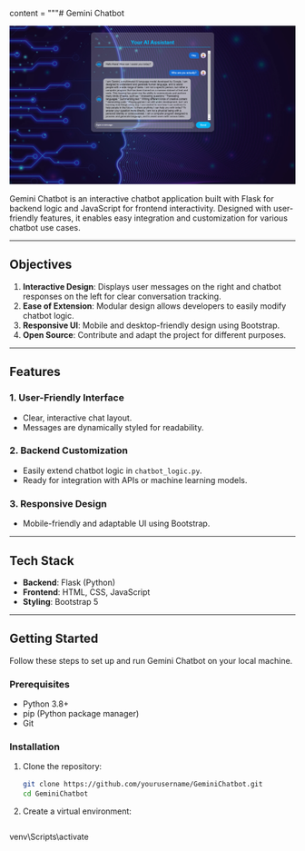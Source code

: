 content = """# Gemini Chatbot

![Chatbot Screenshot](screenshot.jpg)

Gemini Chatbot is an interactive chatbot application built with Flask for backend logic and JavaScript for frontend interactivity. Designed with user-friendly features, it enables easy integration and customization for various chatbot use cases.

---

## Objectives

1. **Interactive Design**: Displays user messages on the right and chatbot responses on the left for clear conversation tracking.
2. **Ease of Extension**: Modular design allows developers to easily modify chatbot logic.
3. **Responsive UI**: Mobile and desktop-friendly design using Bootstrap.
4. **Open Source**: Contribute and adapt the project for different purposes.

---

## Features

### 1. User-Friendly Interface
- Clear, interactive chat layout.
- Messages are dynamically styled for readability.

### 2. Backend Customization
- Easily extend chatbot logic in `chatbot_logic.py`.
- Ready for integration with APIs or machine learning models.

### 3. Responsive Design
- Mobile-friendly and adaptable UI using Bootstrap.

---

## Tech Stack

- **Backend**: Flask (Python)
- **Frontend**: HTML, CSS, JavaScript
- **Styling**: Bootstrap 5

---

## Getting Started

Follow these steps to set up and run Gemini Chatbot on your local machine.

### Prerequisites

- Python 3.8+
- pip (Python package manager)
- Git

### Installation

1. Clone the repository:
   ```bash
   git clone https://github.com/yourusername/GeminiChatbot.git
   cd GeminiChatbot

2. Create a virtual environment:
   ```python -m venv venv
venv\Scripts\activate

